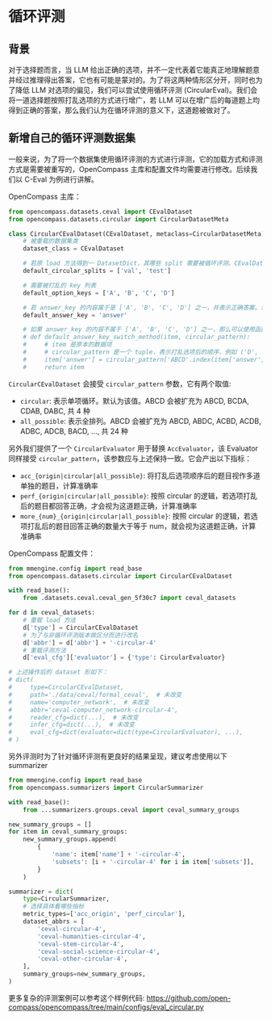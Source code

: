 # 循环评测

## 背景

对于选择题而言，当 LLM 给出正确的选项，并不一定代表着它能真正地理解题意并经过推理得出答案，它也有可能是蒙对的。为了将这两种情形区分开，同时也为了降低 LLM 对选项的偏见，我们可以尝试使用循环评测 (CircularEval)。我们会将一道选择题按照打乱选项的方式进行增广，若 LLM 可以在增广后的每道题上均得到正确的答案，那么我们认为在循环评测的意义下，这道题被做对了。

## 新增自己的循环评测数据集

一般来说，为了将一个数据集使用循环评测的方式进行评测，它的加载方式和评测方式是需要被重写的，OpenCompass 主库和配置文件均需要进行修改。后续我们以 C-Eval 为例进行讲解。

OpenCompass 主库：

```python
from opencompass.datasets.ceval import CEvalDataset
from opencompass.datasets.circular import CircularDatasetMeta

class CircularCEvalDataset(CEvalDataset, metaclass=CircularDatasetMeta):
    # 被重载的数据集类
    dataset_class = CEvalDataset

    # 若原 load 方法得到一 DatasetDict，其哪些 split 需要被循环评测。CEvalDataset load 得到 [dev, val, test]，我们只需要对 val 和 test 进行循环评测，dev 不需要
    default_circular_splits = ['val', 'test']

    # 需要被打乱的 key 列表
    default_option_keys = ['A', 'B', 'C', 'D']

    # 若 answer_key 的内容属于是 ['A', 'B', 'C', 'D'] 之一，并表示正确答案。该字段表示打乱选项后，需要如何更新正确答案。与 default_answer_key_switch_method 二选一
    default_answer_key = 'answer'

    # 如果 answer_key 的内容不属于 ['A', 'B', 'C', 'D'] 之一，那么可以使用函数的方式来指定打乱选项后的正确答案。与 default_answer_key 二选一
    # def default_answer_key_switch_method(item, circular_pattern):
    #     # item 是原本的数据项
    #     # circular_pattern 是一个 tuple，表示打乱选项后的顺序，例如 ('D', 'A', 'B', 'C') 表示原来的 A 选项变成了 D，原来的 B 选项变成了 A，以此类推
    #     item['answer'] = circular_pattern['ABCD'.index(item['answer'])]
    #     return item
```

`CircularCEvalDataset` 会接受 `circular_pattern` 参数，它有两个取值:

- `circular`: 表示单项循环。默认为该值。ABCD 会被扩充为 ABCD, BCDA, CDAB, DABC, 共 4 种
- `all_possible`: 表示全排列。ABCD 会被扩充为 ABCD, ABDC, ACBD, ACDB, ADBC, ADCB, BACD, ..., 共 24 种

另外我们提供了一个 `CircularEvaluator` 用于替换 `AccEvaluator`，该 Evaluator 同样接受 `circular_pattern`，该参数应与上述保持一致。它会产出以下指标：

- `acc_{origin|circular|all_possible}`: 将打乱后选项顺序后的题目视作多道单独的题目，计算准确率
- `perf_{origin|circular|all_possible}`: 按照 circular 的逻辑，若选项打乱后的题目都回答正确，才会视为这道题正确，计算准确率
- `more_{num}_{origin|circular|all_possible}`: 按照 circular 的逻辑，若选项打乱后的题目回答正确的数量大于等于 num，就会视为这道题正确，计算准确率

OpenCompass 配置文件：

```python
from mmengine.config import read_base
from opencompass.datasets.circular import CircularCEvalDataset

with read_base():
    from .datasets.ceval.ceval_gen_5f30c7 import ceval_datasets

for d in ceval_datasets:
    # 重载 load 方法
    d['type'] = CircularCEvalDataset
    # 为了与非循环评测版本做区分而进行改名
    d['abbr'] = d['abbr'] + '-circular-4'
    # 重载评测方法
    d['eval_cfg']['evaluator'] = {'type': CircularEvaluator}

# 上述操作后的 dataset 形如下：
# dict(
#     type=CircularCEvalDataset,
#     path='./data/ceval/formal_ceval',  # 未改变
#     name='computer_network',  # 未改变
#     abbr='ceval-computer_network-circular-4',
#     reader_cfg=dict(...),  # 未改变
#     infer_cfg=dict(...),  # 未改变
#     eval_cfg=dict(evaluator=dict(type=CircularEvaluator), ...),
# )
```

另外评测时为了针对循环评测有更良好的结果呈现，建议考虑使用以下 summarizer

```python
from mmengine.config import read_base
from opencompass.summarizers import CircularSummarizer

with read_base():
    from ...summarizers.groups.ceval import ceval_summary_groups

new_summary_groups = []
for item in ceval_summary_groups:
    new_summary_groups.append(
        {
            'name': item['name'] + '-circular-4',
            'subsets': [i + '-circular-4' for i in item['subsets']],
        }
    )

summarizer = dict(
    type=CircularSummarizer,
    # 选择具体看哪些指标
    metric_types=['acc_origin', 'perf_circular'],
    dataset_abbrs = [
        'ceval-circular-4',
        'ceval-humanities-circular-4',
        'ceval-stem-circular-4',
        'ceval-social-science-circular-4',
        'ceval-other-circular-4',
    ],
    summary_groups=new_summary_groups,
)
```

更多复杂的评测案例可以参考这个样例代码: https://github.com/open-compass/opencompass/tree/main/configs/eval_circular.py
